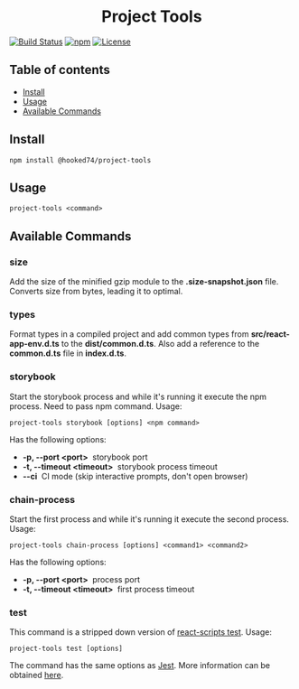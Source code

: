 <h1 align="center"><strong>Project Tools</strong></h1>

[![Build Status](https://travis-ci.org/Hooked74/project-tools.svg?branch=master)](https://travis-ci.org/Hooked74/project-tools)
[![npm](https://img.shields.io/npm/v/@hooked74/project-tools)](https://www.npmjs.com/package/@hooked74/project-tools)
[![License](https://img.shields.io/npm/l/@hooked74/project-tools)](https://github.com/Hooked74/project-tools/blob/master/LICENSE)

## Table of contents

<!--ts-->
   * [Install](#install)
   * [Usage](#usage)
   * [Available Commands](#available-commands)
<!--te-->

## Install

```
npm install @hooked74/project-tools
```

## Usage

```
project-tools <command>
```

## Available Commands

### **size**

Add the size of the minified gzip module to the **.size-snapshot.json** file. Converts size from bytes, leading it to optimal.

### **types**

Format types in a compiled project and add common types from **src/react-app-env.d.ts** to the **dist/common.d.ts**. Also add a reference to the **common.d.ts** file in **index.d.ts**.

### **storybook**

Start the storybook process and while it's running it execute the npm process. Need to pass npm command. Usage:

```
project-tools storybook [options] <npm command>
```

Has the following options:

- **-p, --port &lt;port&gt;** &nbsp;storybook port
- **-t, --timeout &lt;timeout&gt;** &nbsp;storybook process timeout
- **--ci** &nbsp;CI mode (skip interactive prompts, don't open browser)

### **chain-process**

Start the first process and while it's running it execute the second process. Usage:

```
project-tools chain-process [options] <command1> <command2>
```

Has the following options:

- **-p, --port &lt;port&gt;** &nbsp;process port
- **-t, --timeout &lt;timeout&gt;** &nbsp;first process timeout

### **test**

This command is a stripped down version of [react-scripts test](https://github.com/facebook/create-react-app/tree/master/packages/react-scripts). Usage:

```
project-tools test [options]
```

The command has the same options as [Jest](https://jestjs.io/docs/en/cli). More information can be obtained [here](https://create-react-app.dev/docs/running-tests).
